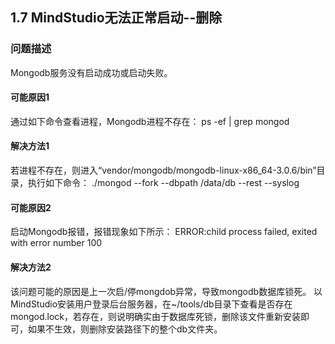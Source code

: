 ## 1.7 MindStudio无法正常启动--删除
### 问题描述
Mongodb服务没有启动成功或启动失败。
#### 可能原因1
通过如下命令查看进程，Mongodb进程不存在：
ps -ef | grep mongod
#### 解决方法1
若进程不存在，则进入“vendor/mongodb/mongodb-linux-x86_64-3.0.6/bin”目录，执行如下命令：
./mongod --fork --dbpath /data/db --rest --syslog
#### 可能原因2
启动Mongodb报错，报错现象如下所示：
ERROR:child process failed, exited with error number 100
#### 解决方法2
该问题可能的原因是上一次启/停mongdob异常，导致mongodb数据库锁死。
以MindStudio安装用户登录后台服务器，在~/tools/db目录下查看是否存在mongod.lock，若存在，则说明确实由于数据库死锁，删除该文件重新安装即可，如果不生效，则删除安装路径下的整个db文件夹。
